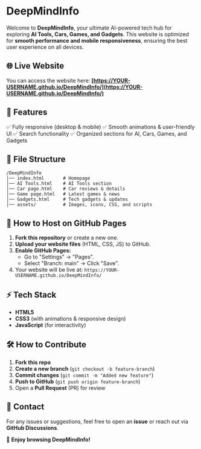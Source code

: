 # DeepMindInfo

Welcome to **DeepMindInfo**, your ultimate AI-powered tech hub for exploring **AI Tools, Cars, Games, and Gadgets**. This website is optimized for **smooth performance and mobile responsiveness**, ensuring the best user experience on all devices.

## 🌐 Live Website
You can access the website here: **[https://YOUR-USERNAME.github.io/DeepMindInfo/](https://YOUR-USERNAME.github.io/DeepMindInfo/)**

## 📌 Features
✅ Fully responsive (desktop & mobile)
✅ Smooth animations & user-friendly UI
✅ Search functionality
✅ Organized sections for AI, Cars, Games, and Gadgets

## 📂 File Structure
```
/DeepMindInfo
│── index.html       # Homepage
│── AI Tools.html    # AI Tools section
│── Car page.html    # Car reviews & details
│── Game page.html   # Latest games & news
│── Gadgets.html     # Tech gadgets & updates
│── assets/          # Images, icons, CSS, and scripts
```

## 🚀 How to Host on GitHub Pages
1. **Fork this repository** or create a new one.
2. **Upload your website files** (HTML, CSS, JS) to GitHub.
3. **Enable GitHub Pages:**
   - Go to "Settings" → "Pages".
   - Select "Branch: main" → Click "Save".
4. Your website will be live at: `https://YOUR-USERNAME.github.io/DeepMindInfo/`

## ⚡ Tech Stack
- **HTML5**
- **CSS3** (with animations & responsive design)
- **JavaScript** (for interactivity)

## 🛠 How to Contribute
1. **Fork this repo**
2. **Create a new branch** (`git checkout -b feature-branch`)
3. **Commit changes** (`git commit -m "Added new feature"`)
4. **Push to GitHub** (`git push origin feature-branch`)
5. Open a **Pull Request** (PR) for review

## 📧 Contact
For any issues or suggestions, feel free to open an **issue** or reach out via **GitHub Discussions**.

🚀 **Enjoy browsing DeepMindInfo!**
